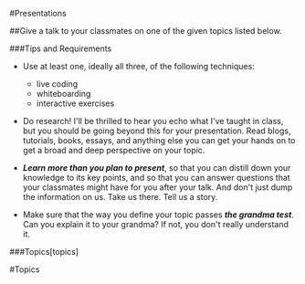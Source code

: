 #Presentations

##Give a talk to your classmates on one of the given topics listed below. 

###Tips and Requirements

- Use at least one, ideally all three, of the following techniques:
  - live coding
  - whiteboarding
  - interactive exercises

- Do research! I'll be thrilled to hear you echo what I've taught in class, but you should be going beyond this for your presentation. Read blogs, tutorials, books, essays, and anything else you can get your hands on to get a broad and deep perspective on your topic. 

- ***Learn more than you plan to present***, so that you can distill down your knowledge to its key points, and so that you can answer questions that your classmates might have for you after your talk. And don't just dump the information on us. Take us there. Tell us a story. 

- Make sure that the way you define your topic passes ***the grandma test***. Can you explain it to your grandma? If not, you don't really understand it. 


###Topics[topics]


#Topics
